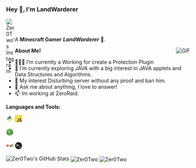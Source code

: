 
<h3 title="hehehe"> Hey 👋, I'm LandWarderer</h3>

<a href="https://www.instagram.com/LandWarderer2772/">
  <img align="left" alt="Zer0Two's Instagram" width="24px" src="https://cdn.jsdelivr.net/npm/simple-icons@v3/icons/instagram.svg" />
</a>




<br />
<br />

A **Minecraft Gamer** ***LandWarderer*** 🚀.
 

  <img align="right" alt="GIF" src="https://i.pinimg.com/originals/e4/26/70/e426702edf874b181aced1e2fa5c6cde.gif" />

**About Me!**

- 👨🏽‍💻 I’m currently a Working for create a Protection Plugin
- 🌱 I’m currently exploring JAVA with a big interest in JAVA applets and Data Structures and Algorithms. 
- 🤔 My interest Disturbing server without any proof and ban him.
- 💬 Ask me about anything, I love to answer!
- 📫 Im working at ZeroRaid.



**Languages and Tools:**  


<code><img height="20" src="https://raw.githubusercontent.com/github/explore/80688e429a7d4ef2fca1e82350fe8e3517d3494d/topics/python/python.png"></code>
<code><img height="20" src="https://raw.githubusercontent.com/github/explore/80688e429a7d4ef2fca1e82350fe8e3517d3494d/topics/javascript/javascript.png"></code>

<code><img height="20" src="https://raw.githubusercontent.com/github/explore/80688e429a7d4ef2fca1e82350fe8e3517d3494d/topics/nodejs/nodejs.png"></code>

<code><img height="20" src="https://raw.githubusercontent.com/github/explore/80688e429a7d4ef2fca1e82350fe8e3517d3494d/topics/git/git.png"></code>
<code><img height="20" src="https://raw.githubusercontent.com/github/explore/80688e429a7d4ef2fca1e82350fe8e3517d3494d/topics/terminal/terminal.png"></code>

<img src="https://github-readme-stats.vercel.app/api?username=NotZer0Two&show_icons=true&hide_border=true&count_private=true&theme=shades-of-purple&icon_color=fad000" alt="Zer0Two's GitHub Stats">
<img align="center" src="https://github-readme-streak-stats.herokuapp.com/?user=NotZer0Two&count_private=true&theme=radical" alt="Zer0Two" />
<img align="center" width=500 src="https://github-readme-stats.vercel.app/api/top-langs/?username=NotZer0Two&count_private=true&theme=radical" alt="Zer0Two" />
